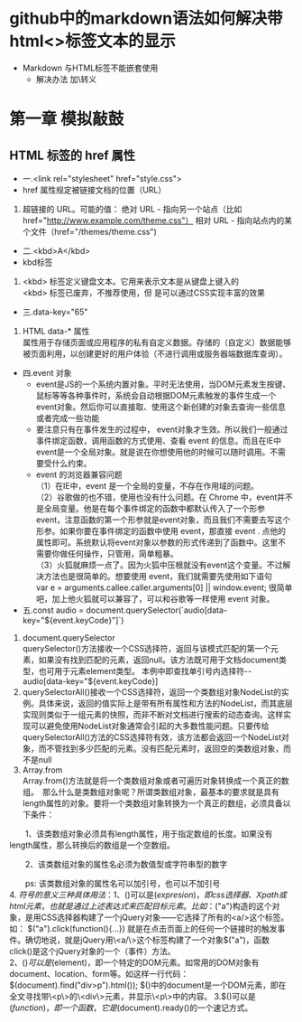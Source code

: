 # github中的markdown语法如何解决带html<>标签文本的显示  
- Markdown 与HTML标签不能嵌套使用
  - 解决办法 加\转义
# 第一章 模拟敲鼓
## HTML <link> 标签的 href 属性  
- 一.\<link rel="stylesheet" href="style.css"\>
- href 属性规定被链接文档的位置（URL）
1.  超链接的 URL。可能的值：
绝对 URL - 指向另一个站点（比如 href="http://www.example.com/theme.css"）
相对 URL - 指向站点内的某个文件（href="/themes/theme.css")  
- 二.\<kbd\>A\</kbd\>
- kbd标签
 1. \<kbd\> 标签定义键盘文本。它用来表示文本是从键盘上键入的  
\<kbd\> 标签已废弃，不推荐使用，但 是可以通过CSS实现丰富的效果  
- 三.data-key="65"
 1. HTML data-* 属性  
属性用于存储页面或应用程序的私有自定义数据。存储的（自定义）数据能够被页面利用，以创建更好的用户体验（不进行调用或服务器端数据库查询）。  
- 四.event 对象  
  - event是JS的一个系统内置对象。平时无法使用，当DOM元素发生按键、鼠标等等各种事件时，系统会自动根据DOM元素触发的事件生成一个event对象。然后你可以直接取、使用这个新创建的对象去查询一些信息或者完成一些功能
  - 要注意只有在事件发生的过程中， event对象才生效。所以我们一般通过事件绑定函数，调用函数的方式使用、查看 event 的信息。而且在IE中event是一个全局对象。就是说在你想使用他的时候可以随时调用。不需要受什么约束。
  - event 的浏览器兼容问题  
  （1）在IE中，event 是一个全局的变量，不存在作用域的问题。  
  （2）谷歌做的也不错，使用也没有什么问题。在 Chrome 中，event并不是全局变量。他是在每个事件绑定的函数中都默认传入了一个形参event，注意函数的第一个形参就是event对象，而且我们不需要去写这个形参。如果你要在事件绑定的函数中使用 event，那直接 event . 点他的属性即可。系统默认将event对象以参数的形式传递到了函数中。这里不需要你做任何操作，只管用，简单粗暴。  
  （3）火狐就麻烦一点了。因为火狐中压根就没有event这个变量。不过解决方法也是很简单的。想要使用 event，我们就需要先使用如下语句　　var e = arguments.callee.caller.arguments[0] || window.event; 很简单吧，加上他火狐就可以兼容了，可以和谷歌等一样使用 event 对象。
- 五.const audio = document.querySelector(\`audio[data-key="${event.keyCode}"]\`)
1. document.querySelector  
querySelector()方法接收一个CSS选择符，返回与该模式匹配的第一个元素，如果没有找到匹配的元素，返回null。该方法既可用于文档document类型，也可用于元素element类型。 本例中即查找单引号内选择符--audio[data-key="${event.keyCode}]  
2. querySelectorAll()接收一个CSS选择符，返回一个类数组对象NodeList的实例。具体来说，返回的值实际上是带有所有属性和方法的NodeList，而其底层实现则类似于一组元素的快照，而非不断对文档进行搜索的动态查询。这样实现可以避免使用NodeList对象通常会引起的大多数性能问题。只要传给querySelectorAll()方法的CSS选择符有效，该方法都会返回一个NodeList对象，而不管找到多少匹配的元素。没有匹配元素时，返回空的类数组对象，而不是null
3. Array.from  
Array.from()方法就是将一个类数组对象或者可遍历对象转换成一个真正的数组。　那么什么是类数组对象呢？所谓类数组对象，最基本的要求就是具有length属性的对象。要将一个类数组对象转换为一个真正的数组，必须具备以下条件：

　　1、该类数组对象必须具有length属性，用于指定数组的长度。如果没有length属性，那么转换后的数组是一个空数组。

　　2、该类数组对象的属性名必须为数值型或字符串型的数字

　　ps: 该类数组对象的属性名可以加引号，也可以不加引号  
  4. $符号的意义  
  三种具体用法：
1、$()可以是$(expresion)，即css选择器、Xpath或html元素，也就是通过上述表达式来匹配目标元素。 
比如：$("a")构造的这个对象，是用CSS选择器构建了一个jQuery对象——它选择了所有的\<a/\>这个标签。如： 
$("a").click(function(){...}) 
就是在点击页面上的任何一个链接时的触发事件。确切地说，就是jQuery用\<a/\>这个标签构建了一个对象$("a")，函数 click()是这个jQuery对象的一个（事件）方法。   
2、$()可以是$(element)，即一个特定的DOM元素。如常用的DOM对象有document、location、form等。如这样一行代码：$(document).find("div>p").html()); $()中的document是一个DOM元素，即在全文寻找带\<p\>的\<div\>元素，并显示\<p\>中的内容。  
3.$()可以是$(function)，即一个函数，它是$(document).ready()的一个速记方式。
